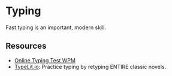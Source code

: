 Typing
======

Fast typing is an important, modern skill.


Resources
---------

 - [Online Typing Test WPM](https://www.keyhero.com/wpm-typing-tips/)
 - [TypeLit.io](https://www.typelit.io/):
   Practice typing by retyping ENTIRE classic novels.
